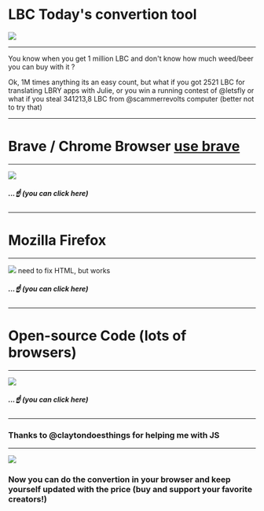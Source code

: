 # LBC Today's convertion tool 

![](https://i.ibb.co/3SmZWyk/Screenshot-4.jpg)

---

You know when you get 1 million LBC and don't know how much weed/beer you can buy with it ?

 Ok, 1M times anything its an easy count, but what if you got 2521 LBC for translating LBRY apps with Julie, or you win a running contest of @letsfly or what if you steal 341213,8 LBC from @scammerrevolts computer (better not to try that) 

---
# Brave / Chrome Browser [use brave](https://brave.com/?ref=duw104)
---
[![](https://i.ibb.co/kKLHJCF/Screenshot-3.jpg)](https://chrome.google.com/webstore/detail/lbc-today/ealgadmpgaefckfpclemccenfkjihedn/related) 

 ##### ...:point_up:  (you can click here)
---
# Mozilla Firefox 
---
[![](https://i.ibb.co/7vwwjQN/Screenshot-2.jpg)](https://addons.mozilla.org/firefox/downloads/file/3657516/lbc_today-1.2.1-fx.xpi) need to fix HTML, but works
 ##### ...:point_up:  (you can click here)
----
# Open-source Code (lots of browsers)
---
[![](https://i.ibb.co/6v7cwrX/download-github.png)](https://github.com/VladHZC/lbc-today/archive/master.zip)
 ##### ...:point_up:  (you can click here)
-------
### Thanks to @claytondoesthings for helping me with JS
 -----
 ![](https://i.ibb.co/hsYXzhX/Screenshot-2.png )

### Now you can do the convertion in your browser and keep yourself updated with the price (buy and support your favorite creators!) 
